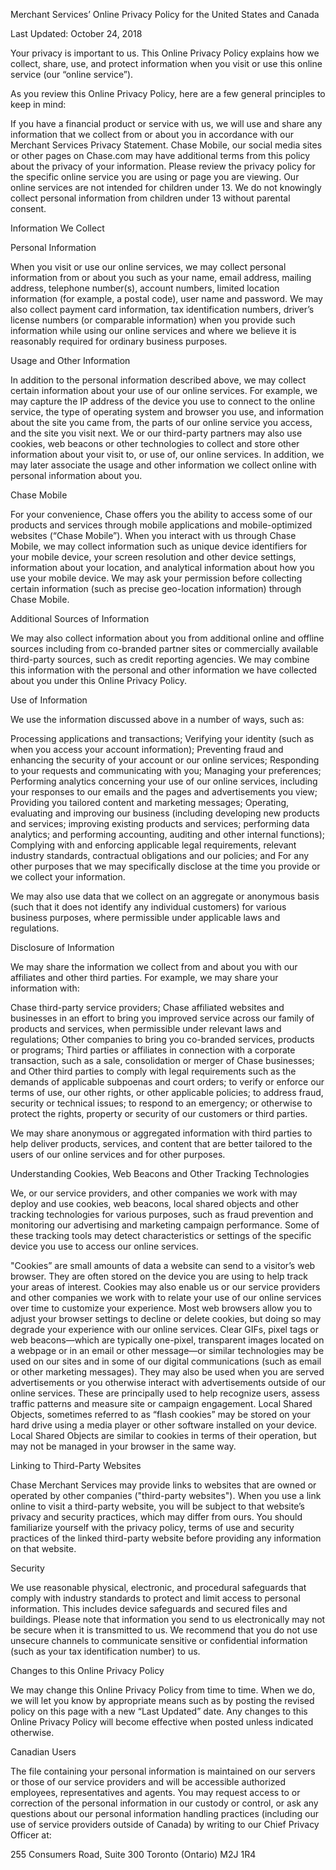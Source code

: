 Merchant Services’ Online Privacy Policy for the United States and Canada

Last Updated: October 24, 2018

Your privacy is important to us. This Online Privacy Policy explains how we collect, share, use, and protect information when you visit or use this online service (our “online service”).

As you review this Online Privacy Policy, here are a few general principles to keep in mind:

If you have a financial product or service with us, we will use and share any information that we collect from or about you in accordance with our Merchant Services Privacy Statement.
Chase Mobile, our social media sites or other pages on Chase.com may have additional terms from this policy about the privacy of your information. Please review the privacy policy for the specific online service you are using or page you are viewing.
Our online services are not intended for children under 13. We do not knowingly collect personal information from children under 13 without parental consent.

Information We Collect

Personal Information

When you visit or use our online services, we may collect personal information from or about you such as your name, email address, mailing address, telephone number(s), account numbers, limited location information (for example, a postal code), user name and password. We may also collect payment card information, tax identification numbers, driver’s license numbers (or comparable information) when you provide such information while using our online services and where we believe it is reasonably required for ordinary business purposes.

Usage and Other Information

In addition to the personal information described above, we may collect certain information about your use of our online services. For example, we may capture the IP address of the device you use to connect to the online service, the type of operating system and browser you use, and information about the site you came from, the parts of our online service you access, and the site you visit next. We or our third-party partners may also use cookies, web beacons or other technologies to collect and store other information about your visit to, or use of, our online services. In addition, we may later associate the usage and other information we collect online with personal information about you.

Chase Mobile

For your convenience, Chase offers you the ability to access some of our products and services through mobile applications and mobile-optimized websites (“Chase Mobile”). When you interact with us through Chase Mobile, we may collect information such as unique device identifiers for your mobile device, your screen resolution and other device settings, information about your location, and analytical information about how you use your mobile device. We may ask your permission before collecting certain information (such as precise geo-location information) through Chase Mobile.

Additional Sources of Information

We may also collect information about you from additional online and offline sources including from co-branded partner sites or commercially available third-party sources, such as credit reporting agencies. We may combine this information with the personal and other information we have collected about you under this Online Privacy Policy.

Use of Information

We use the information discussed above in a number of ways, such as:

Processing applications and transactions;
Verifying your identity (such as when you access your account information);
Preventing fraud and enhancing the security of your account or our online services;
Responding to your requests and communicating with you;
Managing your preferences;
Performing analytics concerning your use of our online services, including your responses to our emails and the pages and advertisements you view;
Providing you tailored content and marketing messages;
Operating, evaluating and improving our business (including developing new products and services; improving existing products and services; performing data analytics; and performing accounting, auditing and other internal functions);
Complying with and enforcing applicable legal requirements, relevant industry standards, contractual obligations and our policies; and
For any other purposes that we may specifically disclose at the time you provide or we collect your information.

We may also use data that we collect on an aggregate or anonymous basis (such that it does not identify any individual customers) for various business purposes, where permissible under applicable laws and regulations.

Disclosure of Information

We may share the information we collect from and about you with our affiliates and other third parties. For example, we may share your information with:

Chase third-party service providers;
Chase affiliated websites and businesses in an effort to bring you improved service across our family of products and services, when permissible under relevant laws and regulations;
Other companies to bring you co-branded services, products or programs;
Third parties or affiliates in connection with a corporate transaction, such as a sale, consolidation or merger of Chase businesses; and
Other third parties to comply with legal requirements such as the demands of applicable subpoenas and court orders; to verify or enforce our terms of use, our other rights, or other applicable policies; to address fraud, security or technical issues; to respond to an emergency; or otherwise to protect the rights, property or security of our customers or third parties.

We may share anonymous or aggregated information with third parties to help deliver products, services, and content that are better tailored to the users of our online services and for other purposes.

Understanding Cookies, Web Beacons and Other Tracking Technologies

We, or our service providers, and other companies we work with may deploy and use cookies, web beacons, local shared objects and other tracking technologies for various purposes, such as fraud prevention and monitoring our advertising and marketing campaign performance. Some of these tracking tools may detect characteristics or settings of the specific device you use to access our online services.

"Cookies” are small amounts of data a website can send to a visitor’s web browser. They are often stored on the device you are using to help track your areas of interest. Cookies may also enable us or our service providers and other companies we work with to relate your use of our online services over time to customize your experience. Most web browsers allow you to adjust your browser settings to decline or delete cookies, but doing so may degrade your experience with our online services.
Clear GIFs, pixel tags or web beacons—which are typically one-pixel, transparent images located on a webpage or in an email or other message—or similar technologies may be used on our sites and in some of our digital communications (such as email or other marketing messages). They may also be used when you are served advertisements or you otherwise interact with advertisements outside of our online services. These are principally used to help recognize users, assess traffic patterns and measure site or campaign engagement.
Local Shared Objects, sometimes referred to as “flash cookies” may be stored on your hard drive using a media player or other software installed on your device. Local Shared Objects are similar to cookies in terms of their operation, but may not be managed in your browser in the same way.

Linking to Third-Party Websites

Chase Merchant Services may provide links to websites that are owned or operated by other companies ("third-party websites"). When you use a link online to visit a third-party website, you will be subject to that website’s privacy and security practices, which may differ from ours. You should familiarize yourself with the privacy policy, terms of use and security practices of the linked third-party website before providing any information on that website.

Security

We use reasonable physical, electronic, and procedural safeguards that comply with industry standards to protect and limit access to personal information. This includes device safeguards and secured files and buildings. Please note that information you send to us electronically may not be secure when it is transmitted to us. We recommend that you do not use unsecure channels to communicate sensitive or confidential information (such as your tax identification number) to us.

Changes to this Online Privacy Policy

We may change this Online Privacy Policy from time to time. When we do, we will let you know by appropriate means such as by posting the revised policy on this page with a new “Last Updated” date. Any changes to this Online Privacy Policy will become effective when posted unless indicated otherwise.

Canadian Users

The file containing your personal information is maintained on our servers or those of our service providers and will be accessible authorized employees, representatives and agents. You may request access to or correction of the personal information in our custody or control, or ask any questions about our personal information handling practices (including our use of service providers outside of Canada) by writing to our Chief Privacy Officer at:

255 Consumers Road, Suite 300
Toronto (Ontario)
M2J 1R4